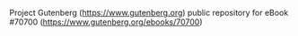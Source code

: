 Project Gutenberg (https://www.gutenberg.org) public repository for
eBook #70700 (https://www.gutenberg.org/ebooks/70700)
